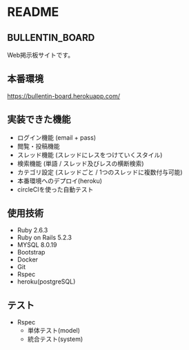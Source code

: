# README

## BULLENTIN_BOARD
Web掲示板サイトです。

## 本番環境
https://bullentin-board.herokuapp.com/

## 実装できた機能
* ログイン機能 (email + pass)
* 閲覧・投稿機能
* スレッド機能 (スレッドにレスをつけていくスタイル)
* 検索機能 (単語 / スレッド及びレスの横断検索)
* カテゴリ設定 (スレッドごと / 1つのスレッドに複数付与可能)
* 本番環境へのデプロイ(heroku)
* circleCIを使った自動テスト

## 使用技術
* Ruby 2.6.3
* Ruby on Rails 5.2.3
* MYSQL 8.0.19
* Bootstrap
* Docker
* Git
* Rspec
* heroku(postgreSQL)

## テスト
* Rspec
  * 単体テスト(model)
  * 統合テスト(system)
